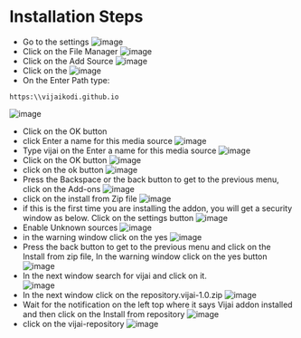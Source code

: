 # Installation Steps
* Go to the settings 
![image](https://user-images.githubusercontent.com/73403829/144691394-88ef8789-09c9-495a-a4ac-00984206e04d.png)
* Click on the File Manager
![image](https://user-images.githubusercontent.com/73403829/144691438-bb973d75-aaca-485a-bd80-96a849c741f9.png)
* Click on the Add Source
![image](https://user-images.githubusercontent.com/73403829/144691463-43b9b676-aa99-4cb5-8988-a73d446f18b7.png)
* Click on the <None>
![image](https://user-images.githubusercontent.com/73403829/144691486-9c67b717-9e82-4d9f-9876-e63d603c3796.png)
* On the Enter Path type:
```
https:\\vijaikodi.github.io
```
![image](https://user-images.githubusercontent.com/73403829/144691577-b4086ad8-6764-4d39-a81c-fafb65b2bbb9.png)
* Click on the OK button 
* click Enter a name for this media source
![image](https://user-images.githubusercontent.com/73403829/144691669-c1661eaf-4ec8-4ffc-b5e5-56c6b5b0795e.png)
* Type vijai on the Enter a name for this media source
![image](https://user-images.githubusercontent.com/73403829/144691714-a107177e-b74c-49d3-b9fe-3a7a7fa933ec.png)
* Click on the OK button 
![image](https://user-images.githubusercontent.com/73403829/144691725-a2adb7e5-e332-47c2-8b64-b7a0430bc65a.png)
* click on the ok button
![image](https://user-images.githubusercontent.com/73403829/144691737-fb5f41c0-068f-4eff-a0cb-0cd3307bfb02.png)
 * Press the Backspace or the back button to get to the previous menu, click on the Add-ons
![image](https://user-images.githubusercontent.com/73403829/144691803-e6a692db-3da8-481f-8ca6-3ed7ca25172c.png)
* click on the install from Zip file
![image](https://user-images.githubusercontent.com/73403829/144691844-b94c27fb-d2f8-4b7d-a9c5-adf55b9bef89.png)
* if this is the first time you are installing the addon, you will get a security window as below. Click on the settings button
![image](https://user-images.githubusercontent.com/73403829/144691913-c8563c23-f146-43dc-acef-52d69f14e66e.png)
* Enable Unknown sources 
![image](https://user-images.githubusercontent.com/73403829/144691966-e38931fe-3de5-4d24-9241-bd9888b13d85.png)
* in the warning window click on the yes 
![image](https://user-images.githubusercontent.com/73403829/144691994-cc6c4e76-e633-47b4-b876-32779c178608.png)
* Press the back button to get to the previous menu and click on the Install from zip file, In the warning window click on the yes button
  ![image](https://user-images.githubusercontent.com/73403829/144692073-00cb4e26-6272-4821-8553-8bd4b0b74700.png)
* In the next window search for vijai and click on it.  
  ![image](https://user-images.githubusercontent.com/73403829/144692129-4a32302b-9b59-4af0-ae6b-fd33ccda5f67.png)
* In the next window click on the repository.vijai-1.0.zip
  ![image](https://user-images.githubusercontent.com/73403829/144692154-636a9de5-2988-4393-a7fa-b199c6ceb95f.png)
* Wait for the notification on the left top where it says Vijai addon installed and then click on the Install from repository
![image](https://user-images.githubusercontent.com/73403829/144692036-67711a43-f90a-4e10-a821-db49d7b69570.png)
* click on the vijai-repository
![image](https://user-images.githubusercontent.com/73403829/144692215-498f7850-942f-4ea0-8613-c9602f205ab7.png)


  




